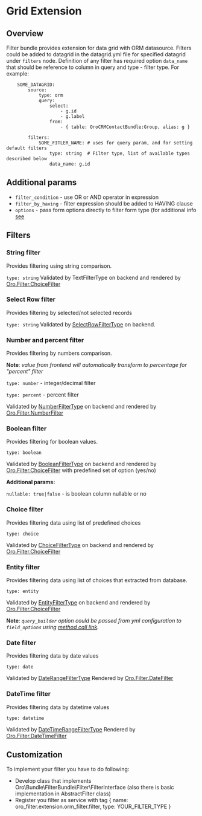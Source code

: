 Grid Extension
==============

Overview
--------

Filter bundle provides extension for data grid with ORM datasource.
Filters could be added to datagrid in the datagrid.yml file for specified datagrid under `filters` node.
Definition of any filter has required option `data_name` that should be reference to column in query and type - filter type.
For example:

```
    SOME_DATAGRID:
        source:
            type: orm
            query:
                select:
                    - g.id
                    - g.label
                from:
                    - { table: OroCRMContactBundle:Group, alias: g }

        filters:
            SOME_FITLER_NAME: # uses for query param, and for setting default filters
                type: string  # Filter type, list of available types described below
                data_name: g.id

```

## Additional params

 - `filter_condition` - use OR or AND operator in expression
 - `filter_by_having` - filter expression should be added to HAVING clause
 - `options` - pass form options directly to filter form type (for additional info [see](./filter_form_types.md)

Filters
-------

### String filter

Provides filtering using string comparison.

`type: string`
Validated by TextFilterType on backend and rendered by [Oro.Filter.ChoiceFilter](./javascript_widgets.md#orofilterchoicefilter)

### Select Row filter

Provides filtering by selected/not selected records

`type: string`
Validated by [SelectRowFilterType](./filter_form_types.md#oro_type_selectrow) on backend.

### Number and percent filter

Provides filtering by numbers comparison.

**Note**: _value from frontend will automatically transform to percentage for "percent" filter_

`type: number` - integer/decimal filter

`type: percent` - percent filter

Validated by [NumberFilterType](./filter_form_types.md#oro_type_number_filter-form-type) on backend
and rendered by [Oro.Filter.NumberFilter](./javascript_widgets.md#orofilternumberfilter)

### Boolean filter

Provides filtering for boolean values.

`type: boolean`

Validated by [BooleanFilterType](./filter_form_types.md#oro_type_boolean_filter-form-type) on backend
and rendered by [Oro.Filter.ChoiceFilter](./javascript_widgets.md#orofilterchoicefilter) with predefined set of option (yes/no)

**Additional params:**

`nullable: true|false` - is boolean column nullable or no

### Choice filter

Provides filtering data using list of predefined choices

`type: choice`

Validated by [ChoiceFilterType](./filter_form_types.md#oro_type_choice_filter-form-type) on backend
and rendered by [Oro.Filter.ChoiceFilter](./javascript_widgets.md#orofilterchoicefilter)

### Entity filter

Provides filtering data using list of choices that extracted from database.

`type: entity`

Validated by [EntityFilterType](./filter_form_types.md#oro_type_entity_filter-form-type) on backend
and rendered by [Oro.Filter.ChoiceFilter](./javascript_widgets.md#orofilterchoicefilter)

**Note**: _`query_builder` option could be passed from yml configuration to `field_options` using [method call link](./../../link.md)._

### Date filter

Provides filtering data by date values

`type: date`

Validated by [DateRangeFilterType](./filter_form_types.md#oro_type_date_range_filter-form-type)
Rendered by [Oro.Filter.DateFilter](./javascript_widgets.md#orofilterdatefilter)

### DateTime filter

Provides filtering data by datetime values

`type: datetime`

Validated by [DateTimeRangeFilterType](./filter_form_types.md#oro_type_datetime_range_filter-form-type)
Rendered by [Oro.Filter.DateTimeFilter](./javascript_widgets.md#orofilterdatetimefilter)

Customization
-------------
To implement your filter you have to do following:

 - Develop class that implements Oro\Bundle\FilterBundle\Filter\FilterInterface (also there is basic implementation in AbstractFilter class)
 - Register you filter as service with tag { name: oro\_filter.extension.orm\_filter.filter, type: YOUR\_FILTER\_TYPE }
